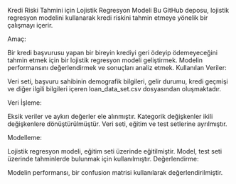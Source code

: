 Kredi Riski Tahmini için Lojistik Regresyon Modeli
Bu GitHub deposu, lojistik regresyon modelini kullanarak kredi riskini tahmin etmeye yönelik bir çalışmayı içerir.

Amaç:

Bir kredi başvurusu yapan bir bireyin krediyi geri ödeyip ödemeyeceğini tahmin etmek için bir lojistik regresyon modeli geliştirmek.
Modelin performansını değerlendirmek ve sonuçları analiz etmek.
Kullanılan Veriler:

Veri seti, başvuru sahibinin demografik bilgileri, gelir durumu, kredi geçmişi ve diğer ilgili bilgileri içeren loan_data_set.csv dosyasından oluşmaktadır.

Veri İşleme:

Eksik veriler ve aykırı değerler ele alınmıştır.
Kategorik değişkenler ikili değişkenlere dönüştürülmüştür.
Veri seti, eğitim ve test setlerine ayrılmıştır.

Modelleme:

Lojistik regresyon modeli, eğitim seti üzerinde eğitilmiştir.
Model, test seti üzerinde tahminlerde bulunmak için kullanılmıştır.
Değerlendirme:

Modelin performansı, bir confusion matrisi kullanılarak değerlendirilmiştir.
